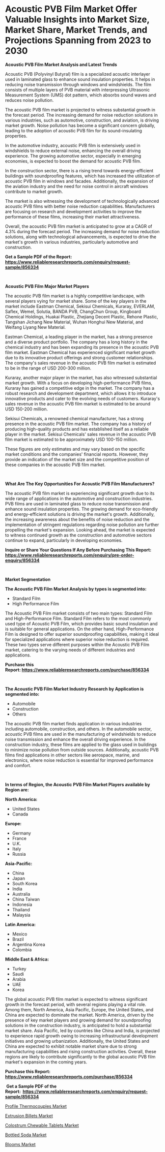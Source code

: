 <p><h1>Acoustic PVB Film Market Offer Valuable Insights into Market Size, Market Share, Market Trends, and Projections Spanning from 2023 to 2030</h1></p><p><strong>Acoustic PVB Film Market Analysis and Latest Trends</strong></p>
<p><p>Acoustic PVB (Polyvinyl Butyral) film is a specialized acoustic interlayer used in laminated glass to enhance sound insulation properties. It helps in reducing noise transmission through windows and windshields. The film consists of multiple layers of PVB material with interpressing Ultrasonic Measurement System (UMS) dot pattern, which absorbs sound waves and reduces noise pollution.</p><p>The acoustic PVB film market is projected to witness substantial growth in the forecast period. The increasing demand for noise reduction solutions in various industries, such as automotive, construction, and aviation, is driving market growth. Noise pollution has become a significant concern globally, leading to the adoption of acoustic PVB film for its sound-insulating properties. </p><p>In the automotive industry, acoustic PVB film is extensively used in windshields to reduce external noise, enhancing the overall driving experience. The growing automotive sector, especially in emerging economies, is expected to boost the demand for acoustic PVB film. </p><p>In the construction sector, there is a rising trend towards energy-efficient buildings with soundproofing features, which has increased the utilization of acoustic PVB film in windows and facades. Additionally, the expansion of the aviation industry and the need for noise control in aircraft windows contribute to market growth.</p><p>The market is also witnessing the development of technologically advanced acoustic PVB films with better noise reduction capabilities. Manufacturers are focusing on research and development activities to improve the performance of these films, increasing their market attractiveness.</p><p>Overall, the acoustic PVB film market is anticipated to grow at a CAGR of 4.3% during the forecast period. The increasing demand for noise reduction solutions, along with technological advancements, is expected to drive the market's growth in various industries, particularly automotive and construction.</p></p>
<p><strong>Get a Sample PDF of the Report:&nbsp; <a href="https://www.reliableresearchreports.com/enquiry/request-sample/856334">https://www.reliableresearchreports.com/enquiry/request-sample/856334</a></strong></p>
<p>&nbsp;</p>
<p><strong>Acoustic PVB Film Major Market Players</strong></p>
<p><p>The acoustic PVB film market is a highly competitive landscape, with several players vying for market share. Some of the key players in the market include Eastman Chemical, Sekisui Chemicals, Kuraray, EVERLAM, Saflex, Wemel, Solutia, BANDA PVB, ChangChun Group, Kingboard Chemical Holdings, Huakai Plastic, Zhejiang Decent Plastic, Rehone Plastic, Tangshan Jichang New Material, Wuhan Honghui New Material, and Weifang Liyang New Material.</p><p>Eastman Chemical, a leading player in the market, has a strong presence and a diverse product portfolio. The company has a long history in the chemical industry and has been expanding its presence in the acoustic PVB film market. Eastman Chemical has experienced significant market growth due to its innovative product offerings and strong customer relationships. The company's sales revenue in the acoustic PVB film market is estimated to be in the range of USD 200-300 million.</p><p>Kuraray, another major player in the market, has also witnessed substantial market growth. With a focus on developing high-performance PVB films, Kuraray has gained a competitive edge in the market. The company has a robust research and development department, which allows it to introduce innovative products and cater to the evolving needs of customers. Kuraray's sales revenue in the acoustic PVB film market is estimated to be around USD 150-200 million.</p><p>Sekisui Chemicals, a renowned chemical manufacturer, has a strong presence in the acoustic PVB film market. The company has a history of producing high-quality products and has established itself as a reliable player in the market. Sekisui Chemicals' sales revenue in the acoustic PVB film market is estimated to be approximately USD 100-150 million.</p><p>These figures are only estimates and may vary based on the specific market conditions and the companies' financial reports. However, they provide an indication of the market size and the competitive position of these companies in the acoustic PVB film market.</p></p>
<p>&nbsp;</p>
<p><strong>What Are The Key Opportunities For Acoustic PVB Film Manufacturers?</strong></p>
<p><p>The acoustic PVB film market is experiencing significant growth due to its wide range of applications in the automotive and construction industries. PVB films are used in laminated glass to reduce noise transmission and enhance sound insulation properties. The growing demand for eco-friendly and energy-efficient solutions is driving the market's growth. Additionally, the increasing awareness about the benefits of noise reduction and the implementation of stringent regulations regarding noise pollution are further propelling the market's expansion. Looking ahead, the market is expected to witness continued growth as the construction and automotive sectors continue to expand, particularly in developing economies.</p></p>
<p><strong>Inquire or Share Your Questions If Any Before Purchasing This Report: <a href="https://www.reliableresearchreports.com/enquiry/pre-order-enquiry/856334">https://www.reliableresearchreports.com/enquiry/pre-order-enquiry/856334</a></strong></p>
<p>&nbsp;</p>
<p><strong>Market Segmentation</strong></p>
<p><strong>The Acoustic PVB Film Market Analysis by types is segmented into:</strong></p>
<p><ul><li>Standard Film</li><li>High Performance Film</li></ul></p>
<p><p>The Acoustic PVB Film market consists of two main types: Standard Film and High-Performance Film. Standard Film refers to the most commonly used type of Acoustic PVB Film, which provides basic sound insulation and is suitable for general applications. On the other hand, High-Performance Film is designed to offer superior soundproofing capabilities, making it ideal for specialized applications where superior noise reduction is required. These two types serve different purposes within the Acoustic PVB Film market, catering to the varying needs of different industries and applications.</p></p>
<p><strong>Purchase this Report:&nbsp;<a href="https://www.reliableresearchreports.com/purchase/856334">https://www.reliableresearchreports.com/purchase/856334</a></strong></p>
<p>&nbsp;</p>
<p><strong>The Acoustic PVB Film Market Industry Research by Application is segmented into:</strong></p>
<p><ul><li>Automobile</li><li>Construction</li><li>Others</li></ul></p>
<p><p>The acoustic PVB film market finds application in various industries including automobile, construction, and others. In the automobile sector, acoustic PVB films are used in the manufacturing of windshields to reduce noise transmission and enhance the overall driving experience. In the construction industry, these films are applied to the glass used in buildings to minimize noise pollution from outside sources. Additionally, acoustic PVB films find applications in other sectors like aerospace, marine, and electronics, where noise reduction is essential for improved performance and comfort.</p></p>
<p>&nbsp;</p>
<p><strong>In terms of Region, the Acoustic PVB Film Market Players available by Region are:</strong></p>
<p>
    <p> <strong> North America: </strong>
        <ul>
            <li>United States</li>
            <li>Canada</li>
        </ul>
        </p> 
    <p> <strong> Europe: </strong>
        <ul>
            <li>Germany</li>
            <li>France</li>
            <li>U.K.</li>
            <li>Italy</li>
            <li>Russia</li>
        </ul>
        </p> 
    <p> <strong> Asia-Pacific: </strong>
        <ul>
            <li>China</li>
            <li>Japan</li>
            <li>South Korea</li>
            <li>India</li>
            <li>Australia</li>
            <li>China Taiwan</li>
            <li>Indonesia</li>
            <li>Thailand</li>
            <li>Malaysia</li>
        </ul>
        </p> 
    <p> <strong> Latin America: </strong>
        <ul>
            <li>Mexico</li>
            <li>Brazil</li>
            <li>Argentina Korea</li>
            <li>Colombia</li>
        </ul>
        </p> 
    <p> <strong> Middle East & Africa: </strong>
        <ul>
            <li>Turkey</li>
            <li>Saudi</li>
            <li>Arabia</li>
            <li>UAE</li>
            <li>Korea</li>
        </ul>
    </p>
    </p>
<p><p>The global acoustic PVB film market is expected to witness significant growth in the forecast period, with several regions playing a vital role. Among them, North America, Asia Pacific, Europe, the United States, and China are expected to dominate the market. North America, driven by the presence of key market players and growing demand for soundproofing solutions in the construction industry, is anticipated to hold a substantial market share. Asia Pacific, led by countries like China and India, is projected to experience rapid growth owing to increasing infrastructural development initiatives and growing urbanization. Additionally, the United States and China are expected to exhibit notable market share due to strong manufacturing capabilities and rising construction activities. Overall, these regions are likely to contribute significantly to the global acoustic PVB film market's expansion in the coming years.</p></p>
<p><strong>Purchase this Report: <a href="https://www.reliableresearchreports.com/purchase/856334">https://www.reliableresearchreports.com/purchase/856334</a></strong></p>
<p>&nbsp;<strong>Get a Sample PDF of the Report:&nbsp;&nbsp;<a href="https://www.reliableresearchreports.com/enquiry/request-sample/856334">https://www.reliableresearchreports.com/enquiry/request-sample/856334</a></strong></p>
<p><strong></strong></p>
<p><p><a href="https://medium.com/@royalmiller09/profile-thermocouples-market-trends-forecast-and-competitive-analysis-to-2030-58fff39b04f9">Profile Thermocouples Market</a></p><p><a href="https://github.com/scarol104/Market-Research-Report-List-1/blob/main/extrusion-billets-market.md">Extrusion Billets Market</a></p><p><a href="https://medium.com/@primeyash92/colostrum-chewable-tablets-market-outlook-industry-overview-and-forecast-2023-to-2030-2b075ad3fa82">Colostrum Chewable Tablets Market</a></p><p><a href="https://medium.com/@shiv151299/bottled-soda-market-insight-market-trends-growth-forecasted-from-2023-to-2030-295965261f9a">Bottled Soda Market</a></p><p><a href="https://github.com/dzharov81/Market-Research-Report-List-1/blob/main/blooms-market.md">Blooms Market</a></p></p>